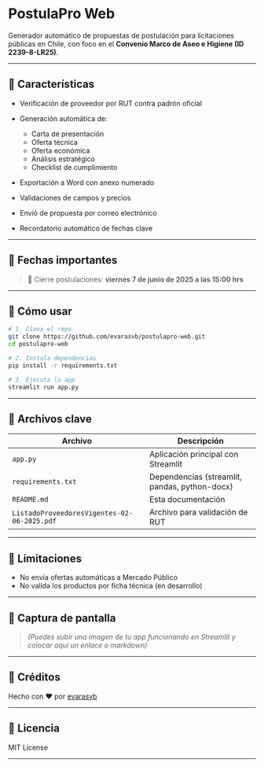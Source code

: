 # PostulaPro Web

Generador automático de propuestas de postulación para licitaciones públicas en Chile, con foco en el **Convenio Marco de Aseo e Higiene (ID 2239-8-LR25)**.

---

## 🧠 Características

* Verificación de proveedor por RUT contra padrón oficial
* Generación automática de:

  * Carta de presentación
  * Oferta técnica
  * Oferta económica
  * Análisis estratégico
  * Checklist de cumplimiento
* Exportación a Word con anexo numerado
* Validaciones de campos y precios
* Envió de propuesta por correo electrónico
* Recordatorio automático de fechas clave

---

## 📅 Fechas importantes

> 🔔 Cierre postulaciones: **viernes 7 de junio de 2025 a las 15:00 hrs**

---

## 🚀 Cómo usar

```bash
# 1. Clona el repo
git clone https://github.com/evarasvb/postulapro-web.git
cd postulapro-web

# 2. Instala dependencias
pip install -r requirements.txt

# 3. Ejecuta la app
streamlit run app.py
```

---

## 📂 Archivos clave

| Archivo                                     | Descripción                                   |
| ------------------------------------------- | --------------------------------------------- |
| `app.py`                                    | Aplicación principal con Streamlit            |
| `requirements.txt`                          | Dependencias (streamlit, pandas, python-docx) |
| `README.md`                                 | Esta documentación                            |
| `ListadoProveedoresVigentes-02-06-2025.pdf` | Archivo para validación de RUT                |

---

## 🚫 Limitaciones

* No envía ofertas automáticas a Mercado Público
* No valida los productos por ficha técnica (en desarrollo)

---

## 📄 Captura de pantalla

> *(Puedes subir una imagen de tu app funcionando en Streamlit y colocar aquí un enlace o markdown)*

---

## 🌟 Créditos

Hecho con ❤️ por [evarasvb](https://github.com/evarasvb)

---

## 📢 Licencia

MIT License

---
